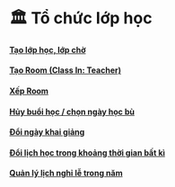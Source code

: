 # 🏛 Tổ chức lớp học

#### [Tạo lớp học, lớp chờ](tao-lop-hoc-lop-cho.md)

#### [Tạo Room (Class In: Teacher)](tao-room-class-in-teacher.md)

#### [Xếp Room](xep-room.md)

#### [Hủy buổi học / chọn ngày học bù](huy-buoi-hoc-chon-ngay-hoc-bu.md)

#### [Đổi ngày khai giảng](doi-ngay-khai-giang.md)

#### [Đổi lịch học trong khoảng thời gian bất kì](doi-lich-hoc-trong-khoang-thoi-gian-bat-ki.md)

#### [Quản lý lịch nghỉ lễ trong năm](quan-li-lich-nghi-le-trong-nam.md)
